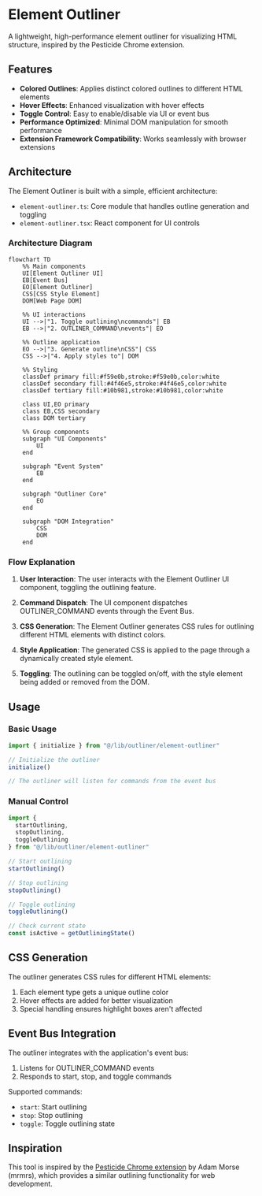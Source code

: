# Element Outliner

A lightweight, high-performance element outliner for visualizing HTML structure, inspired by the Pesticide Chrome extension.

## Features

- **Colored Outlines**: Applies distinct colored outlines to different HTML elements
- **Hover Effects**: Enhanced visualization with hover effects
- **Toggle Control**: Easy to enable/disable via UI or event bus
- **Performance Optimized**: Minimal DOM manipulation for smooth performance
- **Extension Framework Compatibility**: Works seamlessly with browser extensions

## Architecture

The Element Outliner is built with a simple, efficient architecture:

- `element-outliner.ts`: Core module that handles outline generation and toggling
- `element-outliner.tsx`: React component for UI controls

### Architecture Diagram

```mermaid
flowchart TD
    %% Main components
    UI[Element Outliner UI]
    EB[Event Bus]
    EO[Element Outliner]
    CSS[CSS Style Element]
    DOM[Web Page DOM]

    %% UI interactions
    UI -->|"1. Toggle outlining\ncommands"| EB
    EB -->|"2. OUTLINER_COMMAND\nevents"| EO

    %% Outline application
    EO -->|"3. Generate outline\nCSS"| CSS
    CSS -->|"4. Apply styles to"| DOM

    %% Styling
    classDef primary fill:#f59e0b,stroke:#f59e0b,color:white
    classDef secondary fill:#4f46e5,stroke:#4f46e5,color:white
    classDef tertiary fill:#10b981,stroke:#10b981,color:white

    class UI,EO primary
    class EB,CSS secondary
    class DOM tertiary

    %% Group components
    subgraph "UI Components"
        UI
    end

    subgraph "Event System"
        EB
    end

    subgraph "Outliner Core"
        EO
    end

    subgraph "DOM Integration"
        CSS
        DOM
    end
```

### Flow Explanation

1. **User Interaction**: The user interacts with the Element Outliner UI component, toggling the outlining feature.

2. **Command Dispatch**: The UI component dispatches OUTLINER_COMMAND events through the Event Bus.

3. **CSS Generation**: The Element Outliner generates CSS rules for outlining different HTML elements with distinct colors.

4. **Style Application**: The generated CSS is applied to the page through a dynamically created style element.

5. **Toggling**: The outlining can be toggled on/off, with the style element being added or removed from the DOM.

## Usage

### Basic Usage

```typescript
import { initialize } from "@/lib/outliner/element-outliner"

// Initialize the outliner
initialize()

// The outliner will listen for commands from the event bus
```

### Manual Control

```typescript
import {
  startOutlining,
  stopOutlining,
  toggleOutlining
} from "@/lib/outliner/element-outliner"

// Start outlining
startOutlining()

// Stop outlining
stopOutlining()

// Toggle outlining
toggleOutlining()

// Check current state
const isActive = getOutliningState()
```

## CSS Generation

The outliner generates CSS rules for different HTML elements:

1. Each element type gets a unique outline color
2. Hover effects are added for better visualization
3. Special handling ensures highlight boxes aren't affected

## Event Bus Integration

The outliner integrates with the application's event bus:

1. Listens for OUTLINER_COMMAND events
2. Responds to start, stop, and toggle commands

Supported commands:

- `start`: Start outlining
- `stop`: Stop outlining
- `toggle`: Toggle outlining state

## Inspiration

This tool is inspired by the [Pesticide Chrome extension](https://github.com/mrmrs/pesticide) by Adam Morse (mrmrs), which provides a similar outlining functionality for web development.

